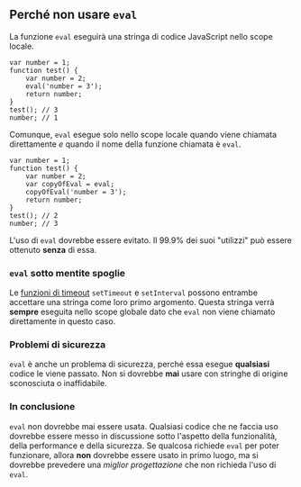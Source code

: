 ## Perché non usare `eval`

La funzione `eval` eseguirà una stringa di codice JavaScript nello scope locale.

    var number = 1;
    function test() {
        var number = 2;
        eval('number = 3');
        return number;
    }
    test(); // 3
    number; // 1

Comunque, `eval` esegue solo nello scope locale quando viene chiamata
direttamente *e* quando il nome della funzione chiamata è `eval`.

    var number = 1;
    function test() {
        var number = 2;
        var copyOfEval = eval;
        copyOfEval('number = 3');
        return number;
    }
    test(); // 2
    number; // 3

L'uso di `eval` dovrebbe essere evitato. Il 99.9% dei suoi "utilizzi" può
essere ottenuto **senza** di essa.

### `eval` sotto mentite spoglie

Le [funzioni di timeout](#other.timeouts) `setTimeout` e `setInterval` possono
entrambe accettare una stringa come loro primo argomento. Questa stringa verrà
**sempre** eseguita nello scope globale dato che `eval` non viene chiamato
direttamente in questo caso.

### Problemi di sicurezza

`eval` è anche un problema di sicurezza, perché essa esegue **qualsiasi**
codice le viene passato. Non si dovrebbe **mai** usare con stringhe di origine
sconosciuta o inaffidabile.

### In conclusione

`eval` non dovrebbe mai essere usata. Qualsiasi codice che ne faccia uso dovrebbe
essere messo in discussione sotto l'aspetto della funzionalità, della performance
e della sicurezza. Se qualcosa richiede `eval` per poter funzionare, allora **non**
dovrebbe essere usato in primo luogo, ma si dovrebbe prevedere una
*miglior progettazione* che non richieda l'uso di `eval`.
